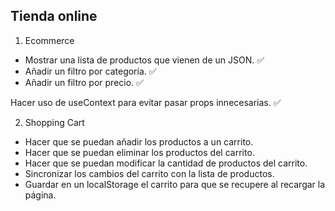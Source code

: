 ## Tienda online

1. Ecommerce 

- Mostrar una lista de productos que vienen de un JSON. ✅ 
- Añadir un filtro por categoría. ✅ 
- Añadir un filtro por precio. ✅ 

Hacer uso de useContext para evitar pasar props innecesarias. ✅ 

2. Shopping Cart

- Hacer que se puedan añadir los productos a un carrito.
- Hacer que se puedan eliminar los productos del carrito.
- Hacer que se puedan modificar la cantidad de productos del carrito.
- Sincronizar los cambios del carrito con la lista de productos.
- Guardar en un localStorage el carrito para que se recupere al recargar la página.
